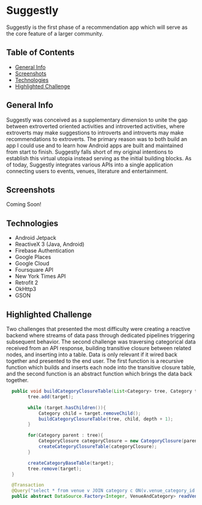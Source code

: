 # Suggestly
Suggestly is the first phase of a recommendation app which will serve as the core feature of a larger community.

## Table of Contents
* [General Info](#general-info)
* [Screenshots](#screenshots)
* [Technologies](#technologies)
* [Highlighted Challenge](#highlighted-challenge)

## General Info
Suggestly was conceived as a supplementary dimension to unite the gap between extroverted oriented activities and introverted activities, where extroverts may make suggestions to introverts and introverts may make recommendations to extroverts. The primary reason was to both build an app I could use and to learn how Android apps are built and maintained from start to finish. Suggestly falls short of my original intentions to establish this virtual utopia instead serving as the initial building blocks. As of today, Suggestly integrates various APIs into a single application connecting users to events, venues, literature and entertainment.

## Screenshots
Coming Soon!

## Technologies
* Android Jetpack
* ReactiveX 3 (Java, Android)
* Firebase Authentication
* Google Places
* Google Cloud
* Foursquare API
* New York Times API
* Retrofit 2
* OkHttp3
* GSON


## Highlighted Challenge
Two challenges that presented the most difficulty were creating a reactive backend where streams of data pass through dedicated pipelines triggering subsequent behavior. The second challenge was traversing categorical data received from an API response, building transitive closure between related nodes, and inserting into a table. Data is only relevant if it wired back together and presented to the end user. The first function is a recursive function which builds and inserts each node into the transitive closure table, and the second function is an abstract function which brings the data back together.
```java
  public void buildCategoryClosureTable(List<Category> tree, Category target, int depth){
        tree.add(target);

        while (target.hasChildren()){
            Category child = target.removeChild();
            buildCategoryClosureTable(tree, child, depth + 1);
        }

        for(Category parent : tree){
            CategoryClosure categoryClosure = new CategoryClosure(parent.getId(), target.getId(), depth--);
            createCategoryClosureTable(categoryClosure);
        }

        createCategoryBaseTable(target);
        tree.remove(target);
  }

  @Transaction
  @Query("select * from venue v JOIN category c ON(v.venue_category_id = c.category_id) where venue_category_id IN (select child from categoryclosure where parent =:categoryId) ")
  public abstract DataSource.Factory<Integer, VenueAndCategory> readVenueByCategoryId(String categoryId);
```
